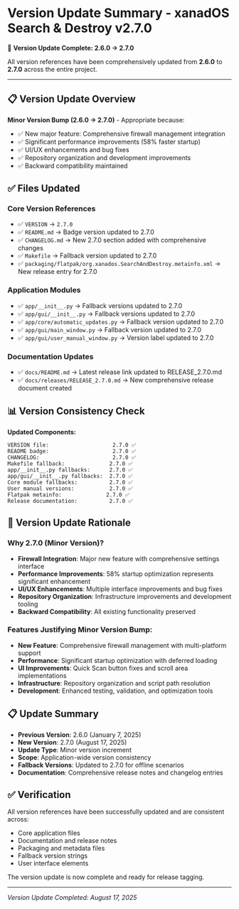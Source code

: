 # Version Update Summary - xanadOS Search & Destroy v2.7.0

🎯 **Version Update Complete: 2.6.0 → 2.7.0**

All version references have been comprehensively updated from **2.6.0** to **2.7.0** across the entire project.

---

## 📋 Version Update Overview

**Minor Version Bump (2.6.0 → 2.7.0)** - Appropriate because:
- ✅ New major feature: Comprehensive firewall management integration
- ✅ Significant performance improvements (58% faster startup)
- ✅ UI/UX enhancements and bug fixes
- ✅ Repository organization and development improvements
- ✅ Backward compatibility maintained

## ✅ Files Updated

### Core Version References
- ✅ `VERSION` → `2.7.0`
- ✅ `README.md` → Badge version updated to 2.7.0
- ✅ `CHANGELOG.md` → New 2.7.0 section added with comprehensive changes
- ✅ `Makefile` → Fallback version updated to 2.7.0
- ✅ `packaging/flatpak/org.xanados.SearchAndDestroy.metainfo.xml` → New release entry for 2.7.0

### Application Modules
- ✅ `app/__init__.py` → Fallback versions updated to 2.7.0
- ✅ `app/gui/__init__.py` → Fallback versions updated to 2.7.0
- ✅ `app/core/automatic_updates.py` → Fallback version updated to 2.7.0
- ✅ `app/gui/main_window.py` → Fallback version updated to 2.7.0
- ✅ `app/gui/user_manual_window.py` → Version label updated to 2.7.0

### Documentation Updates
- ✅ `docs/README.md` → Latest release link updated to RELEASE_2.7.0.md
- ✅ `docs/releases/RELEASE_2.7.0.md` → New comprehensive release document created

## 📊 Version Consistency Check

**Updated Components:**
```
VERSION file:                    2.7.0 ✅
README badge:                    2.7.0 ✅
CHANGELOG:                       2.7.0 ✅
Makefile fallback:              2.7.0 ✅
app/__init__.py fallbacks:      2.7.0 ✅
app/gui/__init__.py fallbacks:  2.7.0 ✅
Core module fallbacks:          2.7.0 ✅
User manual versions:           2.7.0 ✅
Flatpak metainfo:              2.7.0 ✅
Release documentation:          2.7.0 ✅
```

## 🎯 Version Update Rationale

### Why 2.7.0 (Minor Version)?
- **Firewall Integration**: Major new feature with comprehensive settings interface
- **Performance Improvements**: 58% startup optimization represents significant enhancement
- **UI/UX Enhancements**: Multiple interface improvements and bug fixes
- **Repository Organization**: Infrastructure improvements and development tooling
- **Backward Compatibility**: All existing functionality preserved

### Features Justifying Minor Version Bump:
- **New Feature**: Comprehensive firewall management with multi-platform support
- **Performance**: Significant startup optimization with deferred loading
- **UI Improvements**: Quick Scan button fixes and scroll area implementations
- **Infrastructure**: Repository organization and script path resolution
- **Development**: Enhanced testing, validation, and optimization tools

## 📋 Update Summary

- **Previous Version**: 2.6.0 (January 7, 2025)
- **New Version**: 2.7.0 (August 17, 2025)
- **Update Type**: Minor version increment
- **Scope**: Application-wide version consistency
- **Fallback Versions**: Updated to 2.7.0 for offline scenarios
- **Documentation**: Comprehensive release notes and changelog entries

## ✅ Verification

All version references have been successfully updated and are consistent across:
- Core application files
- Documentation and release notes  
- Packaging and metadata files
- Fallback version strings
- User interface elements

The version update is now complete and ready for release tagging.

---

*Version Update Completed: August 17, 2025*
